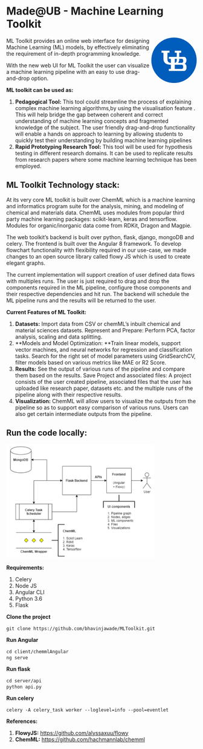 # Made@UB - Machine Learning Toolkit
<img src="ub_logo.jpg" align="right"
     alt="Size Limit logo by Anton Lovchikov" width="120" height="120"
     style="border-radius:100px;">

ML Toolkit provides an online web interface for designing Machine Learning (ML) models, by effectively eliminating the requirement of  in-depth programming knowledge. 

With the new web UI for ML Toolkit the user can visualize a machine learning pipeline with an easy to use drag-and-drop option.

**ML toolkit can be used as:**

1. **Pedagogical Tool:** This tool could streamline the process of explaining complex machine learning algorithms,by using the visualisation feature . This will help bridge the gap between coherent and correct understanding of machine learning concepts and fragmented knowledge of the subject. The user friendly drag-and-drop functionality will enable a hands on approach to learning by allowing students to quickly test their understanding by building machine learning pipelines 
2. **Rapid Prototyping Research Tool:** This tool will be used for hypothesis testing in different research domains. It can be used to replicate results from research papers where some machine learning technique has been employed. 

## ML Toolkit Technology stack:

At its very core ML toolkit is built over ChemML which is a machine learning and informatics program suite for the analysis, mining, and modeling of chemical and materials data. ChemML uses modules from popular third party machine learning packages: scikit-learn, keras and tensorflow. Modules for organic/inorganic data come from RDKit, Dragon and Magpie.

The web toolkit’s backend is built over python, flask, django, mongoDB and celery. The frontend is built over the Angular 8 framework. To develop flowchart functionality with flexibility required in our use-case, we made changes to an open source library called flowy JS which is used to create elegant graphs.

The current implementation will support creation of user defined data flows with multiples runs. The user is just required to drag and drop the components required in the ML pipeline, configure those components and their respective dependencies and hit run. The backend will schedule the ML pipeline runs and the results will be returned to the user.

**Current Features of ML Toolkit:**

1. **Datasets:** Import data from CSV or chemML’s inbuilt chemical and material sciences datasets.
Represent and Prepare: Perform PCA, factor analysis, scaling and data splitting.
2. **Models and Model Optimization: **Train linear models, support vector machines, and neural networks for regression and classification tasks. Search for the right set of model parameters using GridSearchCV, filter models based on various metrics like MAE or R2 Score.
3. **Results:** See the output of various runs of the pipeline and compare them based on the results.
Save Project and associated files: A project consists of the user created pipeline, associated files that the user has uploaded like research paper, datasets etc. and  the multiple runs of the pipeline along with their respective results.
4. **Visualization:** ChemML will allow users to visualize the outputs from the pipeline so as to support easy comparison of various runs. Users can also get certain intermediate outputs from the pipeline.

## Run the code locally:
<img src="arch.PNG" height="300">

**Requirements:**
1. Celery
2. Node JS
3. Angular CLI
4. Python 3.6
5. Flask
   

**Clone the project**
```
git clone https://github.com/bhavinjawade/MLToolkit.git
```

**Run Angular**
```
cd client/chemmlAngular
ng serve
```

**Run flask**
```
cd server/api
python api.py
```

**Run celery**
```
celery -A celery_task worker --loglevel=info --pool=eventlet
```

**References:**
1. **FlowyJS:** https://github.com/alyssaxuu/flowy
2. **ChemML:** https://github.com/hachmannlab/chemml